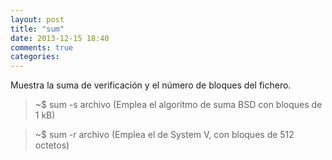 ```yaml
---
layout: post
title: "sum"
date: 2013-12-15 18:40
comments: true
categories: 
---
```

Muestra la suma de verificación y el número de bloques del fichero.

>~$ sum -s archivo  (Emplea el algoritmo de suma BSD con bloques de 1 kB)

>~$ sum -r archivo  (Emplea el de System V, con bloques de 512 octetos)

